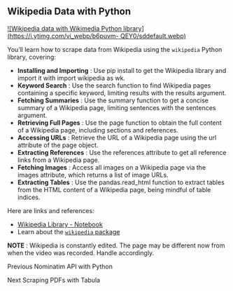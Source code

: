 ## Wikipedia Data with Python

[![Wikipedia data with Wikimedia Python
library](https://i.ytimg.com/vi_webp/b6puvm-
QEY0/sddefault.webp)](https://youtu.be/b6puvm-QEY0)

You’ll learn how to scrape data from Wikipedia using the `wikipedia` Python
library, covering:

  * **Installing and Importing** : Use pip install to get the Wikipedia library and import it with import wikipedia as wk.
  * **Keyword Search** : Use the search function to find Wikipedia pages containing a specific keyword, limiting results with the results argument.
  * **Fetching Summaries** : Use the summary function to get a concise summary of a Wikipedia page, limiting sentences with the sentences argument.
  * **Retrieving Full Pages** : Use the page function to obtain the full content of a Wikipedia page, including sections and references.
  * **Accessing URLs** : Retrieve the URL of a Wikipedia page using the url attribute of the page object.
  * **Extracting References** : Use the references attribute to get all reference links from a Wikipedia page.
  * **Fetching Images** : Access all images on a Wikipedia page via the images attribute, which returns a list of image URLs.
  * **Extracting Tables** : Use the pandas.read_html function to extract tables from the HTML content of a Wikipedia page, being mindful of table indices.

Here are links and references:

  * [Wikipedia Library - Notebook](https://colab.research.google.com/drive/1-w8Jo6xcQs2jK0NxNddPW4HVCZhXmTBe)
  * Learn about the [`wikipedia` package](https://wikipedia.readthedocs.io/en/latest/)

**NOTE** : Wikipedia is constantly edited. The page may be different now from
when the video was recorded. Handle accordingly.

Previous Nominatim API with Python

Next Scraping PDFs with Tabula

